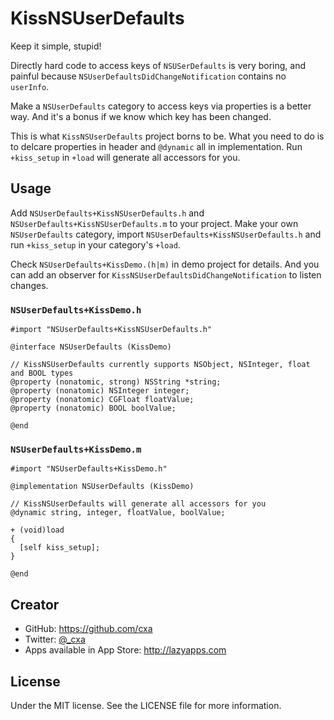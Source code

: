 # KissNSUserDefaults

Keep it simple, stupid!

Directly hard code to access keys of `NSUSerDefaults` is very boring, and painful because `NSUserDefaultsDidChangeNotification` contains no `userInfo`.

Make a `NSUserDefaults` category to access keys via properties is a better way. And it's a bonus if we know which key has been changed.

This is what `KissNSUserDefaults` project borns to be. What you need to do is to delcare properties in header and `@dynamic` all in implementation. Run `+kiss_setup` in `+load` will generate all accessors for you. 

## Usage

Add `NSUserDefaults+KissNSUserDefaults.h` and `NSUserDefaults+KissNSUserDefaults.m` to your project. Make your own `NSUserDefaults` category, import `NSUserDefaults+KissNSUserDefaults.h` and run `+kiss_setup` in your category's `+load`. 

Check `NSUserDefaults+KissDemo.(h|m)` in demo project for details. And you can add an observer for `KissNSUserDefaultsDidChangeNotification` to listen changes.

### `NSUserDefaults+KissDemo.h`

	#import "NSUserDefaults+KissNSUserDefaults.h"

	@interface NSUserDefaults (KissDemo)

	// KissNSUserDefaults currently supports NSObject, NSInteger, float and BOOL types
	@property (nonatomic, strong) NSString *string;
	@property (nonatomic) NSInteger integer;
	@property (nonatomic) CGFloat floatValue;
	@property (nonatomic) BOOL boolValue;

	@end
	
### `NSUserDefaults+KissDemo.m`

	#import "NSUserDefaults+KissDemo.h"

	@implementation NSUserDefaults (KissDemo)
	
	// KissNSUserDefaults will generate all accessors for you
	@dynamic string, integer, floatValue, boolValue;

	+ (void)load
	{
  	  [self kiss_setup];
	}

	@end
		
## Creator

* GitHub: <https://github.com/cxa>
* Twitter: [@_cxa](https://twitter.com/_cxa)
* Apps available in App Store: <http://lazyapps.com>

## License

Under the MIT license. See the LICENSE file for more information.